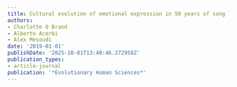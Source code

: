 ```yaml
---
title: Cultural evolution of emotional expression in 50 years of song lyrics
authors:
- Charlotte O Brand
- Alberto Acerbi
- Alex Mesoudi
date: '2019-01-01'
publishDate: '2025-10-01T13:40:46.272958Z'
publication_types:
- article-journal
publication: '*Evolutionary Human Sciences*'
---
```

